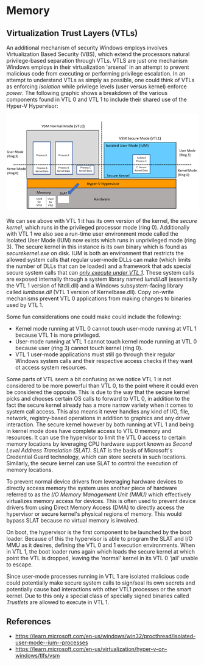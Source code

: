 # Memory 

## Virtualization Trust Layers (VTLs)
An additional mechanism of security Windows employs involves Virtualization Based Security (VBS), which extend the processors natural privilege-based separation through VTLs. VTLS are just one mechanism Windows employs in their virtualization 'arsenal' in an attempt to prevent malicious code from executing or performing privilege escalation. In an attempt to understand VTLs as simply as possible, one could think of VTLs as enforcing *isolation* while privilege levels (user versus kernel) enforce *power*. The following graphic shows a breakdown of the various components found in VTL 0 and VTL 1 to include their shared use of the Hyper-V Hypervisor:

![vbs-vtl.png](./Images/vbs-vtl.png?raw=true "VBS Overview")

We can see above with VTL 1 it has its own version of the kernel, the *secure kernel*, which runs in the privileged processor mode (ring 0). Additionally with VTL 1 we also see a run-time user environment mode called the Isolated User Mode (IUM) now exists which runs in unprivileged mode (ring 3). The secure kernel in this instance is its own binary which is found as *securekernel.exe* on disk. IUM is both an environment that restricts the allowed system calls that regular user-mode DLLs can make (which limits the  number of DLLs that can be loaded) and a framework that ads special secure system calls that can <ins>*only execute under VTL 1*</ins>. These system calls are exposed internally through a system library named *lumdll.dll* (essentially the VTL 1 version of Ntdll.dll) and a Windows subsystem-facing library called *lumbase.dll* (VTL 1 version of Kernelbase.dll). Copy on-write mechanisms prevent VTL 0 applications from making changes to binaries used by VTL 1.

Some fun considerations one could make could include the following:
- Kernel mode running at VTL 0 cannot touch user-mode running at VTL 1 because VTL 1 is more privileged. 
- User-mode running at VTL 1 cannot touch kernel mode running at VTL 0 because user (ring 3) cannot touch kernel (ring 0).
- VTL 1 user-mode applications must still go through their regular Windows system calls and their respective access checks if they want ot access system resources. 

Some parts of VTL seem a bit confusing as we notice VTL 1 is not considered to be more powerful than VTL 0, to the point where it could even be considered the opposite. This is due to the way that the secure kernel picks and chooses certain OS calls to forward to VTL 0, in addition to the fact the secure kernel already has a more narrow variety when it comes to system call access. This also means it never handles any kind of I/O, file, network, registry-based operations in addition to graphics and any driver interaction. The secure kernel however by both running at VTL 1 and being in kernel mode does have complete access to VTL 0 memory and resources. It can use the hypervisor to limit the VTL 0 access to certain memory locations by leveraging CPU hardware support known as *Second Level Address Translation (SLAT)*. SLAT is the basis of Microsoft's Credential Guard technology, which can store secrets in such locations. Similarly, the secure kernel can use SLAT to control the execution of memory locations. 

To prevent normal device drivers from leveraging hardware devices to directly access memory the system uses another piece of hardware referred to as the *I/O Memory Management Unit (MMU)* which effectively virtualizes memory access for devices. This is often used to prevent device drivers from using Direct Memory Access (DMA) to directly access the hypervisor or secure kernel's physical regions of memory. This would bypass SLAT because no virtual memory is involved. 

On boot, the hypervisor is the first component to be launched by the boot loader. Because of this the hypervisor is able to program the SLAT and I/O MMU as it desires, defining the VTL 0 and 1 execution environments. When in VTL 1, the boot loader runs again which loads the secure kernel at which point the VTL is dropped, leaving the 'normal' kernel in its VTL 0 'jail' unable to escape. 

Since user-mode processes running in VTL 1 are isolated malicious code could potentially make secure system calls to sign/seal its own secrets and potentially cause bad interactions with other VTL1 processes or the smart kernel. Due to this only a special class of specially signed binaries called *Trustlets* are allowed to execute in VTL 1.



## References
- https://learn.microsoft.com/en-us/windows/win32/procthread/isolated-user-mode--ium--processes
- https://learn.microsoft.com/en-us/virtualization/hyper-v-on-windows/tlfs/vsm
